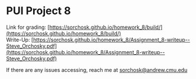 # PUI Project 8

Link for grading: [https://sorchosk.github.io/homework_8/build/](https://sorchosk.github.io/homework_8/build/)  
Write-Up: [https://sorchosk.github.io/homework_8/Assignment_8-writeup--Steve_Orchosky.pdf](https://sorchosk.github.io/homework_8/Assignment_8-writeup--Steve_Orchosky.pdf)  
  
If there are any issues accessing, reach me at sorchosk@andrew.cmu.edu